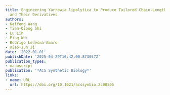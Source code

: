 ```yaml
---
title: Engineering Yarrowia lipolytica to Produce Tailored Chain-Length Fatty Acids
  and Their Derivatives
authors:
- Kaifeng Wang
- Tian‐Qiong Shi
- Lu Lin
- Ping Wei
- Rodrigo Ledesma‐Amaro
- Xiao‐Jun Ji
date: '2022-01-01'
publishDate: '2025-04-29T16:42:00.873057Z'
publication_types:
- manuscript
publication: '*ACS Synthetic Biology*'
links:
- name: URL
  url: https://doi.org/10.1021/acssynbio.2c00305
---
```

